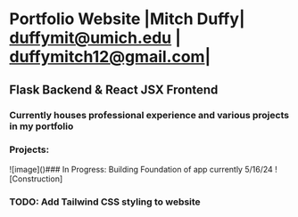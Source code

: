 # Portfolio Website |Mitch Duffy| duffymit@umich.edu | duffymitch12@gmail.com|
## Flask Backend & React JSX Frontend
### Currently houses professional experience and various projects in my portfolio
### Projects: 
![image](<i class="fa-solid fa-helmet-safety" style="color: #FFD43B;"></i>)### In Progress: Building Foundation of app currently 5/16/24 ![Construction] 
### TODO: Add Tailwind CSS styling to website
